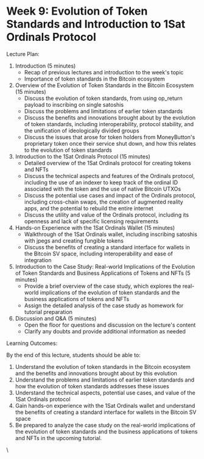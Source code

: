 # Week 9: Evolution of Token Standards and Introduction to 1Sat Ordinals Protocol

Lecture Plan:

1. Introduction (5 minutes)
   * Recap of previous lectures and introduction to the week's topic
   * Importance of token standards in the Bitcoin ecosystem
2. Overview of the Evolution of Token Standards in the Bitcoin Ecosystem (15 minutes)
   * Discuss the evolution of token standards, from using op\_return payload to inscribing on single satoshis
   * Discuss the problems and limitations of earlier token standards
   * Discuss the benefits and innovations brought about by the evolution of token standards, including interoperability, protocol stability, and the unification of ideologically divided groups
   * Discuss the issues that arose for token holders from MoneyButton's proprietary token once their service shut down, and how this relates to the evolution of token standards
3. Introduction to the 1Sat Ordinals Protocol (15 minutes)
   * Detailed overview of the 1Sat Ordinals protocol for creating tokens and NFTs
   * Discuss the technical aspects and features of the Ordinals protocol, including the use of an indexer to keep track of the ordinal ID associated with the token and the use of native Bitcoin UTXOs
   * Discuss the potential use cases and impact of the Ordinals protocol, including cross-chain swaps, the creation of augmented reality apps, and the potential to rebuild the entire internet
   * Discuss the utility and value of the Ordinals protocol, including its openness and lack of specific licensing requirements
4. Hands-on Experience with the 1Sat Ordinals Wallet (15 minutes)
   * Walkthrough of the 1Sat Ordinals wallet, including inscribing satoshis with jpegs and creating fungible tokens
   * Discuss the benefits of creating a standard interface for wallets in the Bitcoin SV space, including interoperability and ease of integration
5. Introduction to the Case Study: Real-world Implications of the Evolution of Token Standards and Business Applications of Tokens and NFTs (5 minutes)
   * Provide a brief overview of the case study, which explores the real-world implications of the evolution of token standards and the business applications of tokens and NFTs
   * Assign the detailed analysis of the case study as homework for tutorial preparation
6. Discussion and Q\&A (5 minutes)
   * Open the floor for questions and discussion on the lecture's content
   * Clarify any doubts and provide additional information as needed

Learning Outcomes:

By the end of this lecture, students should be able to:

1. Understand the evolution of token standards in the Bitcoin ecosystem and the benefits and innovations brought about by this evolution
2. Understand the problems and limitations of earlier token standards and how the evolution of token standards addresses these issues
3. Understand the technical aspects, potential use cases, and value of the 1Sat Ordinals protocol
4. Gain hands-on experience with the 1Sat Ordinals wallet and understand the benefits of creating a standard interface for wallets in the Bitcoin SV space
5. Be prepared to analyze the case study on the real-world implications of the evolution of token standards and the business applications of tokens and NFTs in the upcoming tutorial.

\
